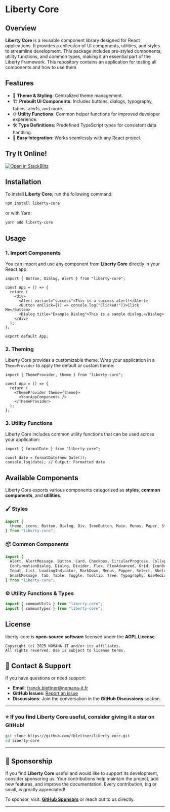 # **Liberty Core**

## **Overview**
**Liberty Core** is a reusable component library designed for React applications. It provides a collection of UI components, utilities, and styles to streamline development. This package includes pre-styled components, utility functions, and common types, making it an essential part of the Liberty Framework.
This repository contains an application for testing all components and how to use them

## **Features**
- 🎨 **Theme & Styling**: Centralized theme management.
- 🏗️ **Prebuilt UI Components**: Includes buttons, dialogs, typography, tables, alerts, and more.
- ⚙️ **Utility Functions**: Common helper functions for improved developer experience.
- 🛠️ **Type Definitions**: Predefined TypeScript types for consistent data handling.
- 🔌 **Easy Integration**: Works seamlessly with any React project.

## Try It Online!
[![Open in StackBlitz](https://developer.stackblitz.com/img/open_in_stackblitz.svg)](https://stackblitz.com/~/github.com/fblettner/liberty-test)

## **Installation**
To install **Liberty Core**, run the following command:

```sh
npm install liberty-core
```

or with Yarn:

```sh
yarn add liberty-core
```

## **Usage**

### **1. Import Components**
You can import and use any component from **Liberty Core** directly in your React app:

```tsx
import { Button, Dialog, Alert } from "liberty-core";

const App = () => {
  return (
    <div>
      <Alert variant="success">This is a success alert!</Alert>
      <Button onClick={() => console.log("Clicked!")}>Click Me</Button>
      <Dialog title="Example Dialog">This is a sample dialog.</Dialog>
    </div>
  );
};

export default App;
```

### **2. Theming**
Liberty Core provides a customizable theme. Wrap your application in a `ThemeProvider` to apply the default or custom theme:

```tsx
import { ThemeProvider, theme } from "liberty-core";

const App = () => {
  return (
    <ThemeProvider theme={theme}>
      <YourAppComponents />
    </ThemeProvider>
  );
};
```

### **3. Utility Functions**
Liberty Core includes common utility functions that can be used across your application:

```tsx
import { formatDate } from "liberty-core";

const date = formatDate(new Date());
console.log(date); // Output: Formatted date
```

## **Available Components**
Liberty Core exports various components categorized as **styles**, **common components**, and **utilities**.

### **🖌 Styles**
```ts
import {
  theme, icons, Button, Dialog, Div, IconButton, Main, Menus, Paper, Stack, Typography
} from "liberty-core";
```

### **📦 Common Components**
```ts
import {
  Alert, AlertMessage, Button, Card, Checkbox, CircularProgress, Collapse,
  ConfirmationDialog, Dialog, Divider, Flex, FlexAdvanced, Grid, IconButton,
  Input, List, LoadingIndicator, MarkDown, Menus, Popper, Select, Skeleton,
  SnackMessage, Tab, Table, Toggle, Tooltip, Tree, Typography, UseMediaQuery
} from "liberty-core";
```

### **⚙️ Utility Functions & Types**
```ts
import { commonUtils } from "liberty-core";
import { commonTypes } from "liberty-core";
```

## **License**
liberty-core is **open-source software** licensed under the **AGPL License**.  
```
Copyright (c) 2025 NOMANA-IT and/or its affiliates.
All rights reserved. Use is subject to license terms.
```

## 📧 Contact & Support  
If you have questions or need support:  
- **Email**: [franck.blettner@nomana-it.fr](mailto:franck.blettner@nomana-it.fr)  
- **GitHub Issues**: [Report an issue](https://github.com/fblettner/liberty-core/issues)  
- **Discussions**: Join the conversation in the **GitHub Discussions** section.  

---

### ⭐ If you find Liberty Core useful, consider giving it a star on GitHub!  
```bash
git clone https://github.com/fblettner/liberty-core.git
cd liberty-core
```

---

## 💖 Sponsorship  
If you find **Liberty Core** useful and would like to support its development, consider sponsoring us. Your contributions help maintain the project, add new features, and improve the documentation. Every contribution, big or small, is greatly appreciated!  

To sponsor, visit: **[GitHub Sponsors](https://github.com/sponsors/fblettner)** or reach out to us directly.  

---